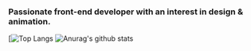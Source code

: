 ### Passionate front-end developer with an interest in design & animation.

[![Top Langs](https://github-readme-stats.vercel.app/api/top-langs/?username=annassetiawan&theme=tokyonight)
![Anurag's github stats](https://github-readme-stats.vercel.app/api?username=annassetiawan&show_icons=true&theme=tokyonight&hide=stars,prs,issues,contribs)



<!--
**annassetiawan/annassetiawan** is a ✨ _special_ ✨ repository because its `README.md` (this file) appears on your GitHub profile.

Here are some ideas to get you started:

- 🔭 I’m currently working on ...
- 🌱 I’m currently learning ...
- 👯 I’m looking to collaborate on ...
- 🤔 I’m looking for help with ...
- 💬 Ask me about ...
- 📫 How to reach me: ...
- 😄 Pronouns: ...
- ⚡ Fun fact: ...
-->
